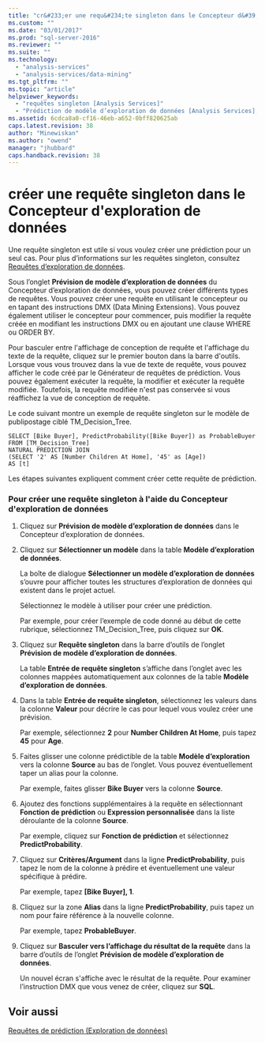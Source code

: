 ```yaml
---
title: "cr&#233;er une requ&#234;te singleton dans le Concepteur d&#39;exploration de donn&#233;es | Microsoft Docs"
ms.custom: ""
ms.date: "03/01/2017"
ms.prod: "sql-server-2016"
ms.reviewer: ""
ms.suite: ""
ms.technology: 
  - "analysis-services"
  - "analysis-services/data-mining"
ms.tgt_pltfrm: ""
ms.topic: "article"
helpviewer_keywords: 
  - "requêtes singleton [Analysis Services]"
  - "Prédiction de modèle d’exploration de données [Analysis Services], requêtes singletons"
ms.assetid: 6cdca8a0-cf16-46eb-a652-0bff820625ab
caps.latest.revision: 38
author: "Minewiskan"
ms.author: "owend"
manager: "jhubbard"
caps.handback.revision: 38
---
```

# cr&#233;er une requ&#234;te singleton dans le Concepteur d&#39;exploration de donn&#233;es
  Une requête singleton est utile si vous voulez créer une prédiction pour un seul cas. Pour plus d’informations sur les requêtes singleton, consultez [Requêtes d’exploration de données](../../analysis-services/data-mining/data-mining-queries.md).  
  
 Sous l’onglet **Prévision de modèle d’exploration de données** du Concepteur d’exploration de données, vous pouvez créer différents types de requêtes. Vous pouvez créer une requête en utilisant le concepteur ou en tapant des instructions DMX (Data Mining Extensions). Vous pouvez également utiliser le concepteur pour commencer, puis modifier la requête créée en modifiant les instructions DMX ou en ajoutant une clause WHERE ou ORDER BY.  
  
 Pour basculer entre l'affichage de conception de requête et l'affichage du texte de la requête, cliquez sur le premier bouton dans la barre d'outils. Lorsque vous vous trouvez dans la vue de texte de requête, vous pouvez afficher le code créé par le Générateur de requêtes de prédiction. Vous pouvez également exécuter la requête, la modifier et exécuter la requête modifiée. Toutefois, la requête modifiée n'est pas conservée si vous réaffichez la vue de conception de requête.  
  
 Le code suivant montre un exemple de requête singleton sur le modèle de publipostage ciblé TM_Decision_Tree.  
  
```  
SELECT [Bike Buyer], PredictProbability([Bike Buyer]) as ProbableBuyer  
FROM [TM_Decision_Tree]  
NATURAL PREDICTION JOIN  
(SELECT '2' AS [Number Children At Home], '45' as [Age])  
AS [t]  
```  
  
 Les étapes suivantes expliquent comment créer cette requête de prédiction.  
  
### Pour créer une requête singleton à l'aide du Concepteur d'exploration de données  
  
1.  Cliquez sur **Prévision de modèle d’exploration de données** dans le Concepteur d’exploration de données.  
  
2.  Cliquez sur **Sélectionner un modèle** dans la table **Modèle d’exploration de données**.  
  
     La boîte de dialogue **Sélectionner un modèle d’exploration de données** s’ouvre pour afficher toutes les structures d’exploration de données qui existent dans le projet actuel.  
  
     Sélectionnez le modèle à utiliser pour créer une prédiction.  
  
     Par exemple, pour créer l’exemple de code donné au début de cette rubrique, sélectionnez TM_Decision_Tree, puis cliquez sur **OK**.  
  
3.  Cliquez sur **Requête singleton** dans la barre d’outils de l’onglet **Prévision de modèle d’exploration de données**.  
  
     La table **Entrée de requête singleton** s’affiche dans l’onglet avec les colonnes mappées automatiquement aux colonnes de la table **Modèle d’exploration de données**.  
  
4.  Dans la table **Entrée de requête singleton**, sélectionnez les valeurs dans la colonne **Valeur** pour décrire le cas pour lequel vous voulez créer une prévision.  
  
     Par exemple, sélectionnez **2** pour **Number Children At Home**, puis tapez **45** pour **Age**.  
  
5.  Faites glisser une colonne prédictible de la table **Modèle d’exploration** vers la colonne **Source** au bas de l’onglet. Vous pouvez éventuellement taper un alias pour la colonne.  
  
     Par exemple, faites glisser **Bike Buyer** vers la colonne **Source**.  
  
6.  Ajoutez des fonctions supplémentaires à la requête en sélectionnant **Fonction de prédiction** ou **Expression personnalisée** dans la liste déroulante de la colonne **Source**.  
  
     Par exemple, cliquez sur **Fonction de prédiction** et sélectionnez **PredictProbability**.  
  
7.  Cliquez sur **Critères/Argument** dans la ligne **PredictProbability**, puis tapez le nom de la colonne à prédire et éventuellement une valeur spécifique à prédire.  
  
     Par exemple, tapez **[Bike Buyer], 1**.  
  
8.  Cliquez sur la zone **Alias** dans la ligne **PredictProbability**, puis tapez un nom pour faire référence à la nouvelle colonne.  
  
     Par exemple, tapez **ProbableBuyer**.  
  
9. Cliquez sur **Basculer vers l’affichage du résultat de la requête** dans la barre d’outils de l’onglet **Prévision de modèle d’exploration de données**.  
  
     Un nouvel écran s'affiche avec le résultat de la requête. Pour examiner l’instruction DMX que vous venez de créer, cliquez sur **SQL**.  
  
## Voir aussi  
 [Requêtes de prédiction &#40;Exploration de données&#41;](../../analysis-services/data-mining/prediction-queries-data-mining.md)  
  
  